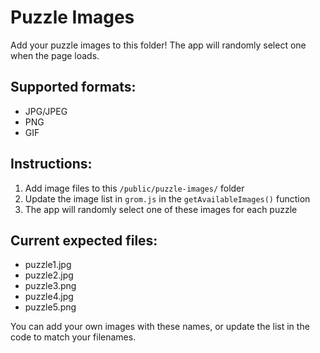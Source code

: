 # Puzzle Images

Add your puzzle images to this folder! The app will randomly select one when the page loads.

## Supported formats:
- JPG/JPEG
- PNG
- GIF

## Instructions:
1. Add image files to this `/public/puzzle-images/` folder
2. Update the image list in `grom.js` in the `getAvailableImages()` function
3. The app will randomly select one of these images for each puzzle

## Current expected files:
- puzzle1.jpg
- puzzle2.jpg  
- puzzle3.png
- puzzle4.jpg
- puzzle5.png

You can add your own images with these names, or update the list in the code to match your filenames.